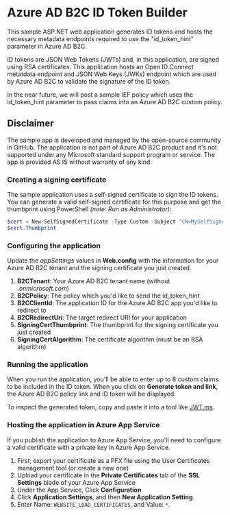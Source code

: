 # Azure AD B2C ID Token Builder
This sample ASP.NET web application generates ID tokens and hosts the necessary metadata endpoints required to use the "id_token_hint" parameter in Azure AD B2C.

ID tokens are JSON Web Tokens (JWTs) and, in this application, are signed using RSA certificates. This application hosts an Open ID Connect metatdata endpoint and JSON Web Keys (JWKs) endpoint which are used by Azure AD B2C to validate the signature of the ID token.

In the near future, we will post a sample IEF policy which uses the id_token_hint parameter to pass claims into an Azure AD B2C custom policy.

## Disclaimer
The sample app is developed and managed by the open-source community in GitHub. The application is not part of Azure AD B2C product and it's not supported under any Microsoft standard support program or service. 
The app is provided AS IS without warranty of any kind.

### Creating a signing certificate
The sample application uses a self-signed certificate to sign the ID tokens. You can generate a valid self-signed certificate for this purpose and get the thumbprint using PowerShell *(note: Run as Administrator)*:
```Powershell
$cert = New-SelfSignedCertificate -Type Custom -Subject "CN=MySelfSignedCertificate" -TextExtension @("2.5.29.37={text}1.3.6.1.5.5.7.3.3") -KeyUsage DigitalSignature -KeyAlgorithm RSA -KeyLength 2048 -NotAfter (Get-Date).AddYears(2) -CertStoreLocation "Cert:\CurrentUser\My"
$cert.Thumbprint
```

### Configuring the application
Update the *appSettings* values in **Web.config** with the information for your Azure AD B2C tenant and the signing certificate you just created.
1. **B2CTenant**: Your Azure AD B2C tenant name (without *.onmicrosoft.com*)
2. **B2CPolicy**: The policy which you'd like to send the id_token_hint
3. **B2CClientId**: The application ID for the Azure AD B2C app you'd like to redirect to
4. **B2CRedirectUri**: The target redirect URI for your application
5. **SigningCertThumbprint**: The thumbprint for the signing certificate you just created
6. **SigningCertAlgorithm**: The certificate algorithm (must be an RSA algorithm)

### Running the application
When you run the application, you'll be able to enter up to 8 custom claims to be included in the ID token. When you click on **Generate token and link**, the Azure AD B2C policy link and ID token will be displayed.

To inspect the generated token, copy and paste it into a tool like [JWT.ms](htttps://jwt.ms).

### Hosting the application in Azure App Service
If you publish the application to Azure App Service, you'll need to configure a valid certificate with a private key in Azure App Service.
1. First, export your certificate as a PFX file using the User Certificates management tool (or create a new one)
2. Upload your certificate in the **Private Certificates** tab of the **SSL Settings** blade of your Azure App Service
3. Under the App Service, Click **Configuration**
4. Click **Application Settings**, and then **New Application Setting**.
5. Enter Name: `WEBSITE_LOAD_CERTIFICATES`, and Value: `*`.